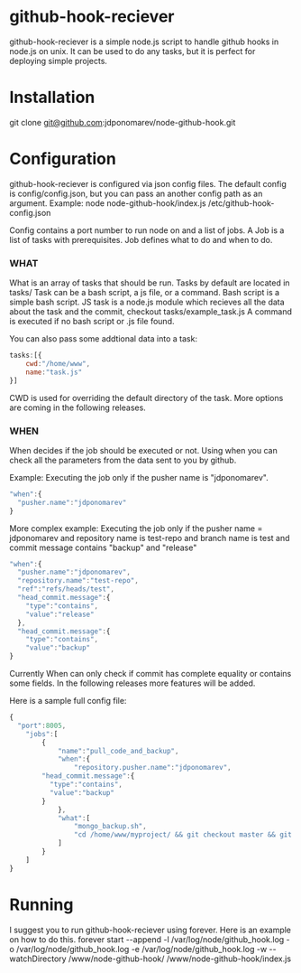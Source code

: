 github-hook-reciever
====================

github-hook-reciever is a simple node.js script to handle github hooks in node.js on unix.
It can be used to do any tasks, but it is perfect for deploying simple projects.

Installation
======

git clone git@github.com:jdponomarev/node-github-hook.git

Configuration
======

github-hook-reciever is configured via json config files.
The default config is config/config.json, but you can pass an another config path as an argument.
Example:
node node-github-hook/index.js /etc/github-hook-config.json

Config contains a port number to run node on and a list of jobs.
A Job is a list of tasks with prerequisites.
Job defines what to do and when to do.

### WHAT
What is an array of tasks that should be run.
Tasks by default are located in tasks/
Task can be a bash script, a js file, or a command.
Bash script is a simple bash script.
JS task is a node.js module which recieves all the data about the task and the commit, checkout tasks/example_task.js
A command is executed if no bash script or .js file found.

You can also pass some addtional data into a task:
```javascript
tasks:[{
	cwd:"/home/www",
	name:"task.js"
}]
```
CWD is used  for overriding the default directory of the task. More options are coming in the following releases.

### WHEN
When decides if the job should be executed or not.
Using when you can check all the parameters from the data sent to you by github.

Example:
Executing the job only if the pusher name is "jdponomarev".
```javascript
"when":{
  "pusher.name":"jdponomarev"
}
```
More complex example:
Executing the job only if the pusher name = jdponomarev and
repository name is test-repo and
branch name is test
and commit message contains "backup" and "release"
```javascript
"when":{
  "pusher.name":"jdponomarev",
  "repository.name":"test-repo",
  "ref":"refs/heads/test",
  "head_commit.message":{
    "type":"contains",
    "value":"release"
  },
  "head_commit.message":{
    "type":"contains",
    "value":"backup"
}
```
Currently When can only check if commit has complete equality or contains some fields.
In the following releases more features will be added.




Here is a sample full config file:
```javascript
{
  "port":8005,
	"jobs":[
		{
			"name":"pull_code_and_backup",
			"when":{
				"repository.pusher.name":"jdponomarev",
        "head_commit.message":{
          "type":"contains",
          "value":"backup"
        }
			},
			"what":[
				"mongo_backup.sh",
				"cd /home/www/myproject/ && git checkout master && git reset --hard HEAD && git pull origin master"
			]
		}
	]
}
```

Running
======
I suggest you to run github-hook-reciever using forever.
Here is an example on how to do this.
forever start --append -l /var/log/node/github_hook.log -o /var/log/node/github_hook.log -e /var/log/node/github_hook.log -w --watchDirectory /www/node-github-hook/ /www/node-github-hook/index.js




